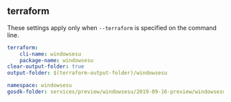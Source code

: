 
## terraform

These settings apply only when `--terraform` is specified on the command line.

``` yaml $(terraform)
terraform:
    cli-name: windowsesu
    package-name: windowsesu
clear-output-folder: true
output-folder: $(terraform-output-folder)/windowsesu
```

```yaml $(tag) == 'package-2019-09-16-preview' && $(terraform)
namespace: windowsesu
gosdk-folder: services/preview/windowsesu/2019-09-16-preview/windowsesu
```
